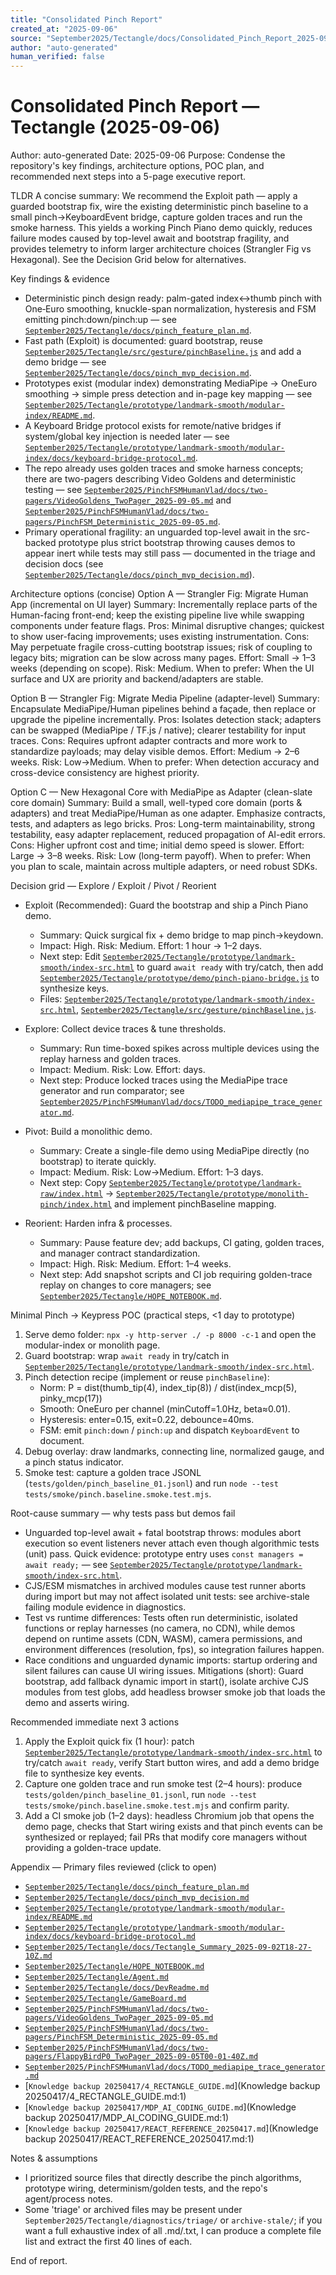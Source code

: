 ```yaml
---
title: "Consolidated Pinch Report"
created_at: "2025-09-06"
source: "September2025/Tectangle/docs/Consolidated_Pinch_Report_2025-09-06.md"
author: "auto-generated"
human_verified: false
---
```

# Consolidated Pinch Report — Tectangle (2025-09-06)

Author: auto-generated
Date: 2025-09-06
Purpose: Condense the repository's key findings, architecture options, POC plan, and recommended next steps into a 5-page executive report.

TLDR
A concise summary: We recommend the Exploit path — apply a guarded bootstrap fix, wire the existing deterministic pinch baseline to a small pinch→KeyboardEvent bridge, capture golden traces and run the smoke harness. This yields a working Pinch Piano demo quickly, reduces failure modes caused by top-level await and bootstrap fragility, and provides telemetry to inform larger architecture choices (Strangler Fig vs Hexagonal). See the Decision Grid below for alternatives.

Key findings & evidence
- Deterministic pinch design ready: palm-gated index↔thumb pinch with One‑Euro smoothing, knuckle-span normalization, hysteresis and FSM emitting pinch:down/pinch:up — see [`September2025/Tectangle/docs/pinch_feature_plan.md`](September2025/Tectangle/docs/pinch_feature_plan.md:1).
- Fast path (Exploit) is documented: guard bootstrap, reuse [`September2025/Tectangle/src/gesture/pinchBaseline.js`](September2025/Tectangle/src/gesture/pinchBaseline.js:1) and add a demo bridge — see [`September2025/Tectangle/docs/pinch_mvp_decision.md`](September2025/Tectangle/docs/pinch_mvp_decision.md:1).
- Prototypes exist (modular index) demonstrating MediaPipe → OneEuro smoothing → simple press detection and in-page key mapping — see [`September2025/Tectangle/prototype/landmark-smooth/modular-index/README.md`](September2025/Tectangle/prototype/landmark-smooth/modular-index/README.md:1).
- A Keyboard Bridge protocol exists for remote/native bridges if system/global key injection is needed later — see [`September2025/Tectangle/prototype/landmark-smooth/modular-index/docs/keyboard-bridge-protocol.md`](September2025/Tectangle/prototype/landmark-smooth/modular-index/docs/keyboard-bridge-protocol.md:1).
- The repo already uses golden traces and smoke harness concepts; there are two-pagers describing Video Goldens and deterministic testing — see [`September2025/PinchFSMHumanVlad/docs/two-pagers/VideoGoldens_TwoPager_2025-09-05.md`](September2025/PinchFSMHumanVlad/docs/two-pagers/VideoGoldens_TwoPager_2025-09-05.md:1) and [`September2025/PinchFSMHumanVlad/docs/two-pagers/PinchFSM_Deterministic_2025-09-05.md`](September2025/PinchFSMHumanVlad/docs/two-pagers/PinchFSM_Deterministic_2025-09-05.md:1).
- Primary operational fragility: an unguarded top-level await in the src-backed prototype plus strict bootstrap throwing causes demos to appear inert while tests may still pass — documented in the triage and decision docs (see [`September2025/Tectangle/docs/pinch_mvp_decision.md`](September2025/Tectangle/docs/pinch_mvp_decision.md:1)).

Architecture options (concise)
Option A — Strangler Fig: Migrate Human App (incremental on UI layer)
Summary: Incrementally replace parts of the Human-facing front-end; keep the existing pipeline live while swapping components under feature flags.
Pros: Minimal disruptive changes; quickest to show user-facing improvements; uses existing instrumentation.
Cons: May perpetuate fragile cross-cutting bootstrap issues; risk of coupling to legacy bits; migration can be slow across many pages.
Effort: Small → 1–3 weeks (depending on scope). Risk: Medium.
When to prefer: When the UI surface and UX are priority and backend/adapters are stable.

Option B — Strangler Fig: Migrate Media Pipeline (adapter-level)
Summary: Encapsulate MediaPipe/Human pipelines behind a façade, then replace or upgrade the pipeline incrementally.
Pros: Isolates detection stack; adapters can be swapped (MediaPipe / TF.js / native); clearer testability for input traces.
Cons: Requires upfront adapter contracts and more work to standardize payloads; may delay visible demos.
Effort: Medium → 2–6 weeks. Risk: Low→Medium.
When to prefer: When detection accuracy and cross-device consistency are highest priority.

Option C — New Hexagonal Core with MediaPipe as Adapter (clean-slate core domain)
Summary: Build a small, well-typed core domain (ports & adapters) and treat MediaPipe/Human as one adapter. Emphasize contracts, tests, and adapters as lego bricks.
Pros: Long-term maintainability, strong testability, easy adapter replacement, reduced propagation of AI-edit errors.
Cons: Higher upfront cost and time; initial demo speed is slower.
Effort: Large → 3–8 weeks. Risk: Low (long-term payoff).
When to prefer: When you plan to scale, maintain across multiple adapters, or need robust SDKs.

Decision grid — Explore / Exploit / Pivot / Reorient
- Exploit (Recommended): Guard the bootstrap and ship a Pinch Piano demo.
  - Summary: Quick surgical fix + demo bridge to map pinch→keydown.
  - Impact: High. Risk: Medium. Effort: 1 hour → 1–2 days.
  - Next step: Edit [`September2025/Tectangle/prototype/landmark-smooth/index-src.html`](September2025/Tectangle/prototype/landmark-smooth/index-src.html:224) to guard `await ready` with try/catch, then add [`September2025/Tectangle/prototype/demo/pinch-piano-bridge.js`](September2025/Tectangle/prototype/demo/pinch-piano-bridge.js:1) to synthesize keys.
  - Files: [`September2025/Tectangle/prototype/landmark-smooth/index-src.html`](September2025/Tectangle/prototype/landmark-smooth/index-src.html:224), [`September2025/Tectangle/src/gesture/pinchBaseline.js`](September2025/Tectangle/src/gesture/pinchBaseline.js:1).

- Explore: Collect device traces & tune thresholds.
  - Summary: Run time-boxed spikes across multiple devices using the replay harness and golden traces.
  - Impact: Medium. Risk: Low. Effort: days.
  - Next step: Produce locked traces using the MediaPipe trace generator and run comparator; see [`September2025/PinchFSMHumanVlad/docs/TODO_mediapipe_trace_generator.md`](September2025/PinchFSMHumanVlad/docs/TODO_mediapipe_trace_generator.md:1).

- Pivot: Build a monolithic demo.
  - Summary: Create a single-file demo using MediaPipe directly (no bootstrap) to iterate quickly.
  - Impact: Medium. Risk: Low→Medium. Effort: 1–3 days.
  - Next step: Copy [`September2025/Tectangle/prototype/landmark-raw/index.html`](September2025/Tectangle/prototype/landmark-raw/index.html:1) → [`September2025/Tectangle/prototype/monolith-pinch/index.html`](September2025/Tectangle/prototype/monolith-pinch/index.html:1) and implement pinchBaseline mapping.

- Reorient: Harden infra & processes.
  - Summary: Pause feature dev; add backups, CI gating, golden traces, and manager contract standardization.
  - Impact: High. Risk: Medium. Effort: 1–4 weeks.
  - Next step: Add snapshot scripts and CI job requiring golden-trace replay on changes to core managers; see [`September2025/Tectangle/HOPE_NOTEBOOK.md`](September2025/Tectangle/HOPE_NOTEBOOK.md:1).

Minimal Pinch → Keypress POC (practical steps, <1 day to prototype)
1) Serve demo folder: `npx -y http-server ./ -p 8000 -c-1` and open the modular-index or monolith page.
2) Guard bootstrap: wrap `await ready` in try/catch in [`September2025/Tectangle/prototype/landmark-smooth/index-src.html`](September2025/Tectangle/prototype/landmark-smooth/index-src.html:224).
3) Pinch detection recipe (implement or reuse `pinchBaseline`):
   - Norm: P = dist(thumb_tip(4), index_tip(8)) / dist(index_mcp(5), pinky_mcp(17))
   - Smooth: OneEuro per channel (minCutoff=1.0Hz, beta≈0.01).
   - Hysteresis: enter=0.15, exit=0.22, debounce=40ms.
   - FSM: emit `pinch:down` / `pinch:up` and dispatch `KeyboardEvent` to document.
4) Debug overlay: draw landmarks, connecting line, normalized gauge, and a pinch status indicator.
5) Smoke test: capture a golden trace JSONL (`tests/golden/pinch_baseline_01.jsonl`) and run `node --test tests/smoke/pinch.baseline.smoke.test.mjs`.

Root-cause summary — why tests pass but demos fail
- Unguarded top-level await + fatal bootstrap throws: modules abort execution so event listeners never attach even though algorithmic tests (unit) pass. Quick evidence: prototype entry uses `const managers = await ready;` — see [`September2025/Tectangle/prototype/landmark-smooth/index-src.html`](September2025/Tectangle/prototype/landmark-smooth/index-src.html:224).
- CJS/ESM mismatches in archived modules cause test runner aborts during import but may not affect isolated unit tests: see archive-stale failing module evidence in diagnostics.
- Test vs runtime differences: Tests often run deterministic, isolated functions or replay harnesses (no camera, no CDN), while demos depend on runtime assets (CDN, WASM), camera permissions, and environment differences (resolution, fps), so integration failures happen.
- Race conditions and unguarded dynamic imports: startup ordering and silent failures can cause UI wiring issues.
Mitigations (short): Guard bootstrap, add fallback dynamic import in start(), isolate archive CJS modules from test globs, add headless browser smoke job that loads the demo and asserts wiring.

Recommended immediate next 3 actions
1) Apply the Exploit quick fix (1 hour): patch [`September2025/Tectangle/prototype/landmark-smooth/index-src.html`](September2025/Tectangle/prototype/landmark-smooth/index-src.html:224) to try/catch `await ready`, verify Start button wires, and add a demo bridge file to synthesize key events.
2) Capture one golden trace and run smoke test (2–4 hours): produce `tests/golden/pinch_baseline_01.jsonl`, run `node --test tests/smoke/pinch.baseline.smoke.test.mjs` and confirm parity.
3) Add a CI smoke job (1–2 days): headless Chromium job that opens the demo page, checks that Start wiring exists and that pinch events can be synthesized or replayed; fail PRs that modify core managers without providing a golden-trace update.

Appendix — Primary files reviewed (click to open)
- [`September2025/Tectangle/docs/pinch_feature_plan.md`](September2025/Tectangle/docs/pinch_feature_plan.md:1)
- [`September2025/Tectangle/docs/pinch_mvp_decision.md`](September2025/Tectangle/docs/pinch_mvp_decision.md:1)
- [`September2025/Tectangle/prototype/landmark-smooth/modular-index/README.md`](September2025/Tectangle/prototype/landmark-smooth/modular-index/README.md:1)
- [`September2025/Tectangle/prototype/landmark-smooth/modular-index/docs/keyboard-bridge-protocol.md`](September2025/Tectangle/prototype/landmark-smooth/modular-index/docs/keyboard-bridge-protocol.md:1)
- [`September2025/Tectangle/docs/Tectangle_Summary_2025-09-02T18-27-10Z.md`](September2025/Tectangle/docs/Tectangle_Summary_2025-09-02T18-27-10Z.md:1)
- [`September2025/Tectangle/HOPE_NOTEBOOK.md`](September2025/Tectangle/HOPE_NOTEBOOK.md:1)
- [`September2025/Tectangle/Agent.md`](September2025/Tectangle/Agent.md:1)
- [`September2025/Tectangle/docs/DevReadme.md`](September2025/Tectangle/docs/DevReadme.md:1)
- [`September2025/Tectangle/GameBoard.md`](September2025/Tectangle/GameBoard.md:1)
- [`September2025/PinchFSMHumanVlad/docs/two-pagers/VideoGoldens_TwoPager_2025-09-05.md`](September2025/PinchFSMHumanVlad/docs/two-pagers/VideoGoldens_TwoPager_2025-09-05.md:1)
- [`September2025/PinchFSMHumanVlad/docs/two-pagers/PinchFSM_Deterministic_2025-09-05.md`](September2025/PinchFSMHumanVlad/docs/two-pagers/PinchFSM_Deterministic_2025-09-05.md:1)
- [`September2025/PinchFSMHumanVlad/docs/two-pagers/FlappyBirdP0_TwoPager_2025-09-05T00-01-40Z.md`](September2025/PinchFSMHumanVlad/docs/two-pagers/FlappyBirdP0_TwoPager_2025-09-05T00-01-40Z.md:1)
- [`September2025/PinchFSMHumanVlad/docs/TODO_mediapipe_trace_generator.md`](September2025/PinchFSMHumanVlad/docs/TODO_mediapipe_trace_generator.md:1)
- [`Knowledge backup 20250417/4_RECTANGLE_GUIDE.md`](Knowledge backup 20250417/4_RECTANGLE_GUIDE.md:1)
- [`Knowledge backup 20250417/MDP_AI_CODING_GUIDE.md`](Knowledge backup 20250417/MDP_AI_CODING_GUIDE.md:1)
- [`Knowledge backup 20250417/REACT_REFERENCE_20250417.md`](Knowledge backup 20250417/REACT_REFERENCE_20250417.md:1)

Notes & assumptions
- I prioritized source files that directly describe the pinch algorithms, prototype wiring, determinism/golden tests, and the repo's agent/process notes.
- Some 'triage' or archived files may be present under `September2025/Tectangle/diagnostics/triage/` or `archive-stale/`; if you want a full exhaustive index of all .md/.txt, I can produce a complete file list and extract the first 40 lines of each.

End of report.